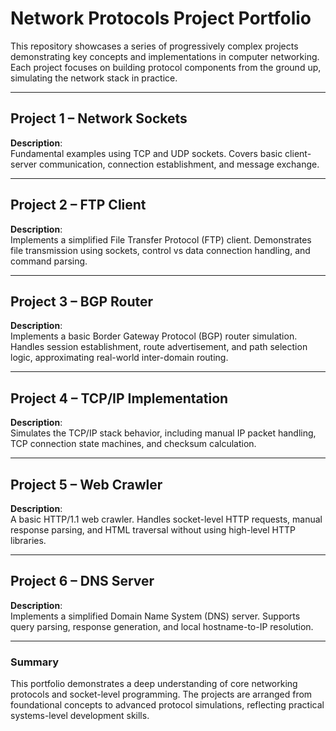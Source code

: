 # Network Protocols Project Portfolio

This repository showcases a series of progressively complex projects demonstrating key concepts and implementations in computer networking. Each project focuses on building protocol components from the ground up, simulating the network stack in practice.

---

## Project 1 – Network Sockets
**Description**:  
Fundamental examples using TCP and UDP sockets. Covers basic client-server communication, connection establishment, and message exchange.

---

## Project 2 – FTP Client
**Description**:  
Implements a simplified File Transfer Protocol (FTP) client. Demonstrates file transmission using sockets, control vs data connection handling, and command parsing.

---

## Project 3 – BGP Router
**Description**:  
Implements a basic Border Gateway Protocol (BGP) router simulation. Handles session establishment, route advertisement, and path selection logic, approximating real-world inter-domain routing.

---

## Project 4 – TCP/IP Implementation
**Description**:  
Simulates the TCP/IP stack behavior, including manual IP packet handling, TCP connection state machines, and checksum calculation.

---

## Project 5 – Web Crawler
**Description**:  
A basic HTTP/1.1 web crawler. Handles socket-level HTTP requests, manual response parsing, and HTML traversal without using high-level HTTP libraries.

---

## Project 6 – DNS Server
**Description**:  
Implements a simplified Domain Name System (DNS) server. Supports query parsing, response generation, and local hostname-to-IP resolution.

---

### Summary

This portfolio demonstrates a deep understanding of core networking protocols and socket-level programming. The projects are arranged from foundational concepts to advanced protocol simulations, reflecting practical systems-level development skills.
